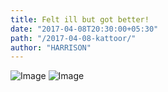 ```yaml
---
title: Felt ill but got better!
date: "2017-04-08T20:30:00+05:30"
path: "/2017-04-08-kattoor/"
author: "HARRISON"
---
```


![Image](./diary.jpg)
![Image](./diary2.jpg)
